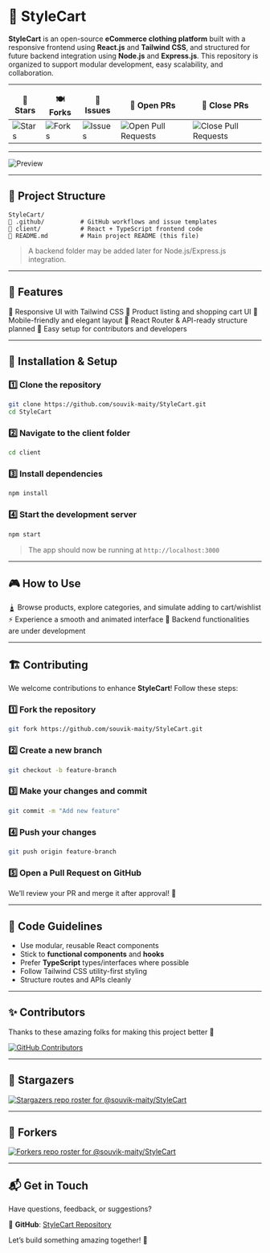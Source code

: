 # 🌟 **StyleCart**

**StyleCart** is an open-source **eCommerce clothing platform** built with a responsive frontend using **React.js** and **Tailwind CSS**, and structured for future backend integration using **Node.js** and **Express.js**.
This repository is organized to support modular development, easy scalability, and collaboration.

---

<table align="center">
    <thead align="center">
        <tr border: 2px;>
            <td><b>🌟 Stars</b></td>
            <td><b>🍽️ Forks</b></td>
            <td><b>🐛 Issues</b></td>
            <td><b>🔔 Open PRs</b></td>
            <td><b>🔕 Close PRs</b></td>
        </tr>
     </thead>
    <tbody>
         <tr>
            <td><img alt="Stars" src="https://img.shields.io/github/stars/souvik-maity/StyleCart?style=flat&logo=github"/></td>
             <td><img alt="Forks" src="https://img.shields.io/github/forks/souvik-maity/StyleCart?style=flat&logo=github"/></td>
            <td><img alt="Issues" src="https://img.shields.io/github/issues/souvik-maity/StyleCart?style=flat&logo=github"/></td>
            <td><img alt="Open Pull Requests" src="https://img.shields.io/github/issues-pr/souvik-maity/StyleCart?style=flat&logo=github"/></td>
           <td><img alt="Close Pull Requests" src="https://img.shields.io/github/issues-pr-closed/souvik-maity/StyleCart?style=flat&color=green&logo=github"/></td>
        </tr>
    </tbody>
</table>

---

![Preview](https://github.com/user-attachments/assets/7f660f09-f9d9-41bf-bfbf-01aa2730ebd8)

---

## 🧱 Project Structure

```
StyleCart/
🔽️ .github/          # GitHub workflows and issue templates
🔽️ client/           # React + TypeScript frontend code
🔽️ README.md         # Main project README (this file)
```

> A backend folder may be added later for Node.js/Express.js integration.

---

## 🚀 Features

📅 Responsive UI with Tailwind CSS
🛒 Product listing and shopping cart UI
📱 Mobile-friendly and elegant layout
🔧 React Router & API-ready structure planned
🧪 Easy setup for contributors and developers

---

## 📂 Installation & Setup

### 1️⃣ Clone the repository

```bash
git clone https://github.com/souvik-maity/StyleCart.git
cd StyleCart
```

### 2️⃣ Navigate to the client folder

```bash
cd client
```

### 3️⃣ Install dependencies

```bash
npm install
```

### 4️⃣ Start the development server

```bash
npm start
```

> The app should now be running at `http://localhost:3000`

---

## 🎮 How to Use

🛓️ Browse products, explore categories, and simulate adding to cart/wishlist
⚡️ Experience a smooth and animated interface
🚧 Backend functionalities are under development

---

## 🏗️ Contributing

We welcome contributions to enhance **StyleCart**! Follow these steps:

### 1️⃣ Fork the repository

```bash
git fork https://github.com/souvik-maity/StyleCart.git
```

### 2️⃣ Create a new branch

```bash
git checkout -b feature-branch
```

### 3️⃣ Make your changes and commit

```bash
git commit -m "Add new feature"
```

### 4️⃣ Push your changes

```bash
git push origin feature-branch
```

### 5️⃣ Open a Pull Request on GitHub

We’ll review your PR and merge it after approval! 🚀

---

## 📁 Code Guidelines

* Use modular, reusable React components
* Stick to **functional components** and **hooks**
* Prefer **TypeScript** types/interfaces where possible
* Follow Tailwind CSS utility-first styling
* Structure routes and APIs cleanly

---

## ✨ Contributors

Thanks to these amazing folks for making this project better 💙

[![GitHub Contributors](https://contrib.rocks/image?repo=souvik-maity/StyleCart)](https://github.com/souvik-maity/StyleCart/graphs/contributors)

---

## 🌟 Stargazers

<div align='left'>

[![Stargazers repo roster for @souvik-maity/StyleCart](https://reporoster.com/stars/souvik-maity/StyleCart)](https://github.com/souvik-maity/StyleCart/stargazers)

</div>

---

## 🍜 Forkers

[![Forkers repo roster for @souvik-maity/StyleCart](https://reporoster.com/forks/souvik-maity/StyleCart)](https://github.com/souvik-maity/StyleCart/network/members)

---

## 📬 Get in Touch

Have questions, feedback, or suggestions?

🔗 **GitHub**: [StyleCart Repository](https://github.com/souvik-maity/StyleCart)

Let’s build something amazing together! 🚀
